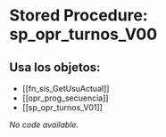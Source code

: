 # Stored Procedure: sp_opr_turnos_V00

## Usa los objetos:
- [[fn_sis_GetUsuActual]]
- [[opr_prog_secuencia]]
- [[sp_opr_turnos_V01]]

*No code available.*

